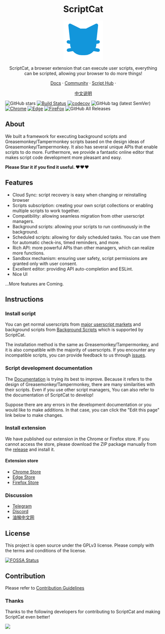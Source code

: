 <h1 align="center">ScriptCat</h1>

<p align="center">
<img src="./src/assets/logo.png"/>
</p>

<p align="center">ScriptCat, a browser extension that can execute user scripts, everything can be scripted, allowing your browser to do more things!</p>

<p align="center">
<a href="https://docs.scriptcat.org/">Docs</a> ·
<a href="https://bbs.tampermonkey.net.cn/">Community</a> ·
<a href="https://scriptcat.org/search">Script Hub</a> ·
</p>

<p align="center">
<a href="./README.md">中文说明</a>
</p>

![GitHub stars](https://img.shields.io/github/stars/scriptscat/scriptcat.svg)
[![Build Status](https://github.com/scriptscat/scriptcat/actions/workflows/build.yaml/badge.svg?branch=main)](https://github.com/scriptscat/scriptcat)
[![codecov](https://codecov.io/gh/scriptscat/scriptcat/branch/main/graph/badge.svg?token=G1A6ZGDQTY)](https://codecov.io/gh/scriptscat/scriptcat)
![GitHub tag (latest SemVer)](https://img.shields.io/github/tag/scriptscat/scriptcat.svg?label=version)
[![Chrome](https://img.shields.io/badge/chrome-sucess-brightgreen?logo=google%20chrome)](https://chrome.google.com/webstore/detail/scriptcat/ndcooeababalnlpkfedmmbbbgkljhpjf)
[![Edge](https://img.shields.io/badge/edge-sucess-brightgreen?logo=microsoft%20edge)](https://microsoftedge.microsoft.com/addons/detail/scriptcat/liilgpjgabokdklappibcjfablkpcekh)
[![FireFox](https://img.shields.io/badge/firefox-sucess-brightgreen?logo=firefox)](https://addons.mozilla.org/zh-CN/firefox/addon/scriptcat/)
![GitHub All Releases](https://img.shields.io/github/downloads/scriptscat/scriptcat/total)

## About

We built a framework for executing background scripts and Greasemonkey/Tampermonkey scripts based on the design ideas of Greasemonkey/Tampermonkey. It also has several unique APIs that enable scripts to do more. Furthermore, we provide a fantastic online editor that makes script code development more pleasant and easy.

**Please Star it if you find it useful. ❤❤❤**

## Features

- Cloud Sync: script recovery is easy when changing or reinstalling browser
- Scripts subscription: creating your own script collections or enabling multiple scripts to work together.
- Compatibility: allowing seamless migration from other userscript managers.
- Background scripts: allowing your scripts to run continuously in the background.
- Scheduled scripts: allowing for daily scheduled tasks. You can use them for automatic check-ins, timed reminders, and more.
- Rich API: more powerful APIs than other managers, which can realize more functions.
- Sandbox mechanism: ensuring user safety, script permissions are granted only with user consent.
- Excellent editor: providing API auto-completion and ESLint.
- Nice UI

...More features are Coming.

## Instructions

### Install script

You can get normal userscripts from [major userscript markets](https://docs.scriptcat.org/docs/use/#%E8%8E%B7%E5%8F%96%E8%84%9A%E6%9C%AC) and background scripts from [Background Scripts](https://bbs.tampermonkey.net.cn/forum-68-1.html) which is supported by ScriptCat.

The installation method is the same as Greasemonkey/Tampermonkey, and it is also compatible with the majority of userscripts. If you encounter any incompatible scripts, you can provide feedback to us through [issues](https://github.com/scriptscat/scriptcat/issues).

### Script development documentation

The [Documentation](https://docs.scriptcat.org/docs/dev/) is trying its best to improve. Because it refers to the design of Greasemonkey/Tampermonkey, there are many similarities with their scripts. Even if you use other script managers, You can also refer to the documentation of ScriptCat to develop!

Suppose there are any errors in the development documentation or you would like to make additions. In that case, you can click the "Edit this page" link below to make changes.

### Install extension

We have published our extension in the Chrome or Firefox store. If you cannot access the store, please download the ZIP package manually from the [release](https://github.com/scriptscat/scriptcat/releases) and install it.

#### Extension store

- [Chrome Store](https://chrome.google.com/webstore/detail/scriptcat/ndcooeababalnlpkfedmmbbbgkljhpjf)
- [Edge Store](https://microsoftedge.microsoft.com/addons/detail/scriptcat/liilgpjgabokdklappibcjfablkpcekh)
- [Firefox Store](https://addons.mozilla.org/zh-CN/firefox/addon/scriptcat/)

### Discussion

- [Telegram](https://t.me/scriptscat)
- [Discord](https://discord.gg/JF76nHCCM7)
- [油猴中文网](https://bbs.tampermonkey.net.cn/)

## License

This project is open source under the GPLv3 license. Please comply with the terms and conditions of the license.

[![FOSSA Status](https://app.fossa.com/api/projects/git%2Bgithub.com%2Fscriptscat%2Fscriptcat.svg?type=large)](https://app.fossa.com/projects/git%2Bgithub.com%2Fscriptscat%2Fscriptcat?ref=badge_large)

## Contribution

Please refer to [Contribution Guidelines](./docs/CONTRIBUTING_EN.md)

### Thanks

Thanks to the following developers for contributing to ScriptCat and making ScriptCat even better!

<a href="https://github.com/scriptscat/scriptcat/graphs/contributors">
  <img src="https://contrib.rocks/image?repo=scriptscat/scriptcat&max=1000" />
</a>
